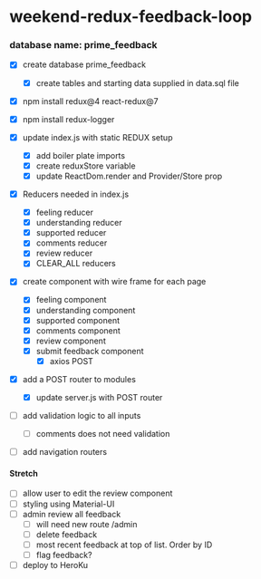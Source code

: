 # weekend-redux-feedback-loop

### database name: prime_feedback

- [X] create database prime_feedback
    - [X] create tables and starting data supplied in data.sql file

- [X] npm install redux@4 react-redux@7
- [X] npm install redux-logger

- [X] update index.js with static REDUX setup
    - [X] add boiler plate imports
    - [X] create reduxStore variable
    - [X] update ReactDom.render and Provider/Store prop

- [X] Reducers needed in index.js
    - [X] feeling reducer
    - [X] understanding reducer
    - [X] supported reducer
    - [X] comments reducer
    - [X] review reducer
    - [X] CLEAR_ALL reducers

- [X] create component with wire frame for each page
    - [X] feeling component
    - [X] understanding component
    - [X] supported component
    - [X] comments component
    - [X] review component
    - [X] submit feedback component
        - [X] axios POST

- [X] add a POST router to modules
    - [X] update server.js with POST router

- [ ] add validation logic to all inputs
    - [ ] comments does not need validation

- [ ] add navigation routers


#### Stretch

- [ ] allow user to edit the review component
- [ ] styling using Material-UI
- [ ] admin review all feedback
    - [ ] will need new route /admin
    - [ ] delete feedback
    - [ ] most recent feedback at top of list. Order by ID
    - [ ] flag feedback?

- [ ] deploy to HeroKu